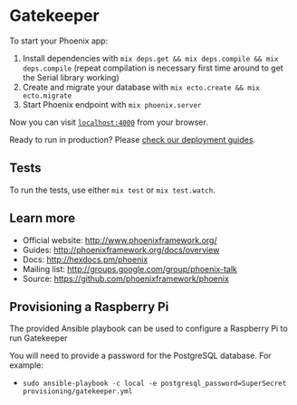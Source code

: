 # Gatekeeper

To start your Phoenix app:

  1. Install dependencies with `mix deps.get && mix deps.compile && mix deps.compile` (repeat compilation is necessary first time around to get the Serial library working)
  2. Create and migrate your database with `mix ecto.create && mix ecto.migrate`
  3. Start Phoenix endpoint with `mix phoenix.server`

Now you can visit [`localhost:4000`](http://localhost:4000) from your browser.

Ready to run in production? Please [check our deployment guides](http://www.phoenixframework.org/docs/deployment).

## Tests

To run the tests, use either `mix test` or `mix test.watch`.

## Learn more

  * Official website: http://www.phoenixframework.org/
  * Guides: http://phoenixframework.org/docs/overview
  * Docs: http://hexdocs.pm/phoenix
  * Mailing list: http://groups.google.com/group/phoenix-talk
  * Source: https://github.com/phoenixframework/phoenix

## Provisioning a Raspberry Pi

The provided Ansible playbook can be used to configure a Raspberry Pi to run Gatekeeper

You will need to provide a password for the PostgreSQL database. For example:

* `sudo ansible-playbook -c local -e postgresql_password=SuperSecret provisioning/gatekeeper.yml`
